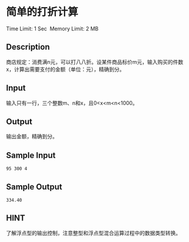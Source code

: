 # 简单的打折计算
Time Limit: 1 Sec  Memory Limit: 2 MB


## Description
商店规定：消费满n元，可以打八八折。设某件商品标价m元，输入购买的件数x，计算出需要支付的金额（单位：元），精确到分。

## Input
输入只有一行，三个整数m、n和x，且0<x<m<n<1000。

## Output
输出金额，精确到分。

## Sample Input
```
95 300 4
```
## Sample Output
```
334.40
```

## HINT
了解浮点型的输出控制，注意整型和浮点型混合运算过程中的数据类型转换。
